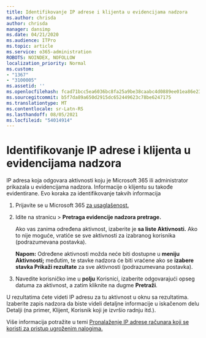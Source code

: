 ```yaml
---
title: Identifikovanje IP adrese i klijenta u evidencijama nadzora
ms.author: chrisda
author: chrisda
manager: dansimp
ms.date: 04/21/2020
ms.audience: ITPro
ms.topic: article
ms.service: o365-administration
ROBOTS: NOINDEX, NOFOLLOW
localization_priority: Normal
ms.custom:
- "1367"
- "3100005"
ms.assetid: ''
ms.openlocfilehash: fcad71bcc5ea6036bc8fa25a9be38caabc4d0889ee01ea86e23065333d5fce0a
ms.sourcegitcommit: b5f7da89a650d2915dc652449623c78be6247175
ms.translationtype: MT
ms.contentlocale: sr-Latn-RS
ms.lasthandoff: 08/05/2021
ms.locfileid: "54014914"
---
```

# <a name="identify-ip-address-and-client-in-audit-logs"></a>Identifikovanje IP adrese i klijenta u evidencijama nadzora

IP adresa koja odgovara aktivnosti koju je Microsoft 365 ili administrator prikazala u evidencijama nadzora. Informacije o klijentu su takođe evidentirane. Evo koraka za identifikovanje takvih informacija

1. Prijavite se u Microsoft 365 [za usaglašenost.](https://protection.office.com/)

2. Idite na stranicu  >  **Pretraga evidencije nadzora pretrage.**

   Ako vas zanima određena aktivnost, izaberite je **sa liste Aktivnosti.** Ako to nije moguće, vratiće se sve aktivnosti za izabranog korisnika (podrazumevana postavka).

   **Napom:** Određene aktivnosti možda neće biti dostupne u **meniju Aktivnosti;** međutim, te stavke nadzora će biti vraćene ako se **izabere stavka Prikaži rezultate** za sve aktivnosti (podrazumevana postavka).

3. Navedite korisničko ime u **polju** Korisnici, izaberite odgovarajući opseg datuma za aktivnost, a zatim kliknite na dugme **Pretraži**.

U rezultatima ćete videti IP adresu za tu aktivnost u oknu sa rezultatima. Izaberite zapis nadzora da biste  videli detaljne informacije u iskačenom delu Detalji (na primer, Klijent, Korisnik koji je izvršio radnju itd.).

Više informacija potražite u temi [Pronalaženje IP adrese računara koji se koristi za pristup ugroženim nalogima.](/microsoft-365/compliance/auditing-troubleshooting-scenarios#find-the-ip-address-of-the-computer-used-to-access-a-compromised-account)
